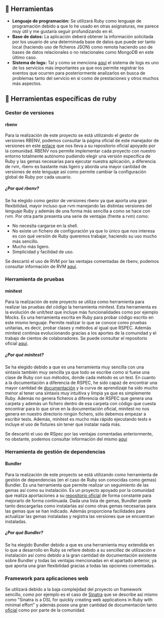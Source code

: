 ## :wrench: Herramientas
- **Lenguaje de programación:** Se utilizará Ruby como lenguaje de programación debido a que lo he usado en otras asignaturas, me parece muy útil y me gustaría seguir profundizando en él.
- **Base de datos:** La aplicación deberá obtener la información solicitada por los usuario de una determinada base de datos que puede ser tanto local (haciendo uso de ficheros JSON) como remota haciendo uso de bases de datos relacionales o no relacionales como MongoDB en este último caso.
- **Sistema de logs:** Tal y como se menciona [aquí](https://jj.github.io/curso-tdd/temas/servicios.html) el sistema de logs es uno de los servicios más importantes ya que nos permite registrar los eventos que ocurren para posteriormente analizarlos en busca de problemas tanto del servicio en sí como de prestaciones y otros muchos más aspectos.

## :wrench: Herramientas específicas de ruby
### Gestor de versiones
#### rbenv
Para la realización de este proyecto se está utilizando el gestor de versiones RBENV, podemos consultar la página oficial de este manejador de versiones en este [enlace](https://github.com/rbenv/rbenv) que nos lleva a su repositorio oficial apoyado por la comunidad.
RBENV nos permite implementar cada proyecto con nuestro entorno totalmente autónomo pudiendo elegir una versión específica de Ruby y las gemas necesarias para ejecutar nuestra aplicación, a diferencia de rvm, rbenv es bastante más ligero y aborda una mayor cantidad de versiones de este lenguaje así como permite cambiar la configuración global de Ruby por cada usuario.

##### ¿Por qué rbenv?
Se ha elegido como gestor de versiones rbenv ya que aporta una gran flexibilidad, mayor incluso que rvm manejando las distintas versiones del lenguaje Ruby y además de una forma más sencilla a como se hace con rvm. Por otra parte presenta una serie de ventajas (frente a rvm) como:
- No necesita cargarse en la shell.
- No existe un fichero de configuración ya que lo único que nos interesa es con qué versión de Ruby queremos trabajar, haciendo su uso mucho más sencillo.
- Mucho más ligero.
- Simplicidad y facilidad de uso.

Se descartó el uso de RVM por las ventajas comentadas de rbenv, podemos consultar información de RVM  [aquí](https://github.com/antoniocuadros/WhenToClass/blob/master/docs/Herramientas/rvm.md).
### Herramienta de pruebas
#### minitest
Para la realización de este proyecto se utiliza como herramienta para realizar las pruebas del código la herramienta minitest. Esta herramienta es la evolución de unit/test que incluye más funcionalidades como por ejemplo Mocks. Es una herramienta escrita en Ruby para probar código escrito en este mismo lenguaje. Permite realizar lo que se conoce como pruebas unitarias, es decir, probar clases y métodos al igual que RSPEC. Además minitest continúa evolucionando gracias a los aportes de la comunidad y el trabajo de cientos de colaboradores. Se puede consultar el repositorio oficial [aquí](https://github.com/seattlerb/minitest).
##### ¿Por qué minitest?
Se ha elegido debido a que es una herramienta muy sencilla con una sintaxis también muy sencilla ya que todo se escribe como si fuese una clase de Ruby con sus métodos, donde cada método es un test. En cuanto a la documentación a diferencia de RSPEC, he sido capaz de encontrar una mayor cantidad de [documentación](http://docs.seattlerb.org/minitest/Minitest/Assertions.html) y la curva de aprendizaje ha sido mucho menor al tener una sintaxis muy intuitiva y limpia ya que es simplemente Ruby. Además no genera ficheros a diferencia de RSPEC que genera una carpeta y además un fichero dentro de esa carpeta con código que cuesta encontrar para lo que sirve en la documentación oficial, minitest no nos genera en nuestro directorio ningún fichero, sólo debemos empezar a escribir tests.
Además, minitest es mucho más rápido ejecutando tests e incluye el uso de fixtures sin tener que instalar nada más.

Se descartó el uso de RSpec por las ventajas comentadas anteriormente, no obstante, podemos consultar información del mismo [aquí](https://github.com/antoniocuadros/WhenToClass/blob/master/docs/Herramientas/rspec.md)
### Herramienta de gestión de dependencias
#### Bundler
Para la realización de este proyecto se está utilizando como herramienta de gestión de dependencias (en el caso de Ruby son conocidas como gemas) Bundler. Es una herramienta que permite realizar un seguimiento de las gemas así como su instalación. Es un proyecto apoyado por la comunidad que realiza aportaciones a su [repositorio oficial](https://github.com/rubygems/rubygems/tree/master/bundler) de forma constante para mejorarlo de forma continuada. Dada una lista de gemas, Bundler puede tanto descargarlas como instalarlas así como otras gemas necesarias para las gemas que se han indicado. Además proporciona facilidades para actualizar las gemas instaladas y registra las versiones que se encuentran instaladas.
##### ¿Por qué Bundler?
Se ha elegido Bundler debido a que es una herramienta muy extendida en lo que a desarrollo en Ruby se refiere debido a su sencillez de utilización e instalación así como debido a la gran cantidad de documentación existente sobre Bundler y todas las ventajas mencionadas en el apartado anterior, ya que aporta una gran flexibilidad gracias a todas las opciones comentadas.
### Framework para aplicaciones web
Se utilizará debido a la baja complejidad del proyecto un framework sencillo, como por ejemplo es el caso de [Sinatra](http://sinatrarb.com/) que se describe así mismo como "Sinatra is a DSL for quickly creating web applications in Ruby with minimal effort" y además posee una gran cantidad de documentación tanto [oficial](http://sinatrarb.com/documentation.html) como por parte de la comunidad.

